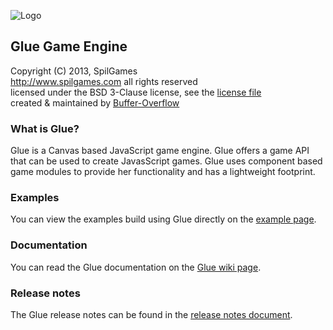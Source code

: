![Logo](https://raw.github.com/spilgames/glue/master/img/glue-logo.jpg)

## Glue Game Engine
Copyright (C) 2013, SpilGames  
http://www.spilgames.com
all rights reserved   
licensed under the BSD 3-Clause license, see the [license file](https://github.com/spilgames/5-glue-engine/blob/master/LICENSE)  
created & maintained by [Buffer-Overflow](https://github.com/Buffer-Overflow)  

### What is Glue?
Glue is a Canvas based JavaScript game engine. Glue offers a game API that can be used to create JavasScript games. Glue uses component based game modules to provide her functionality and has a lightweight footprint.

### Examples
You can view the examples build using Glue directly on the [example page](https://rawgithub.com/spilgames/glue/master/example/index.html).

### Documentation
You can read the Glue documentation on the [Glue wiki page](https://github.com/spilgames/glue/wiki).

### Release notes
The Glue release notes can be found in the [release notes document](https://github.com/spilgames/glue/blob/master/RELEASE.md).
